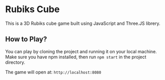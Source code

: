 # Rubiks Cube
This is a 3D Rubiks cube game built using JavaScript and Three.JS librery.

## How to Play?
You can play by cloning the project and running it on your local machine.
Make sure you have npm installed, then run `npm start` in the project directory.

The game will open at: `http://localhost:8080`